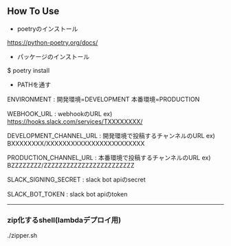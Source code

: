 ## How To Use

- poetryのインストール

https://python-poetry.org/docs/

- パッケージのインストール

$ poetry install

- PATHを通す

ENVIRONMENT             : 開発環境=DEVELOPMENT 本番環境=PRODUCTION

WEBHOOK_URL             : webhookのURL
                          ex) https://hooks.slack.com/services/TXXXXXXXX/

DEVELOPMENT_CHANNEL_URL : 開発環境で投稿するチャンネルのURL
                          ex) BXXXXXXXX/XXXXXXXXXXXXXXXXXXXXXXXX

PRODUCTION_CHANNEL_URL  : 本番環境で投稿するチャンネルのURL
                          ex) BZZZZZZZZ/ZZZZZZZZZZZZZZZZZZZZZZZZ

SLACK_SIGNING_SECRET    : slack bot apiのsecret

SLACK_BOT_TOKEN         : slack bot apiのtoken

---

### zip化するshell(lambdaデプロイ用)

./zipper.sh
